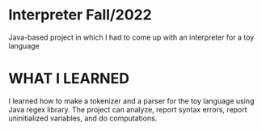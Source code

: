# Interpreter Fall/2022
Java-based project in which I had to come up with an interpreter for a toy language

# WHAT I LEARNED
I learned how to make a tokenizer and a parser for the toy language using Java regex library. The project can analyze, report syntax errors, report uninitialized variables, and do computations. 
